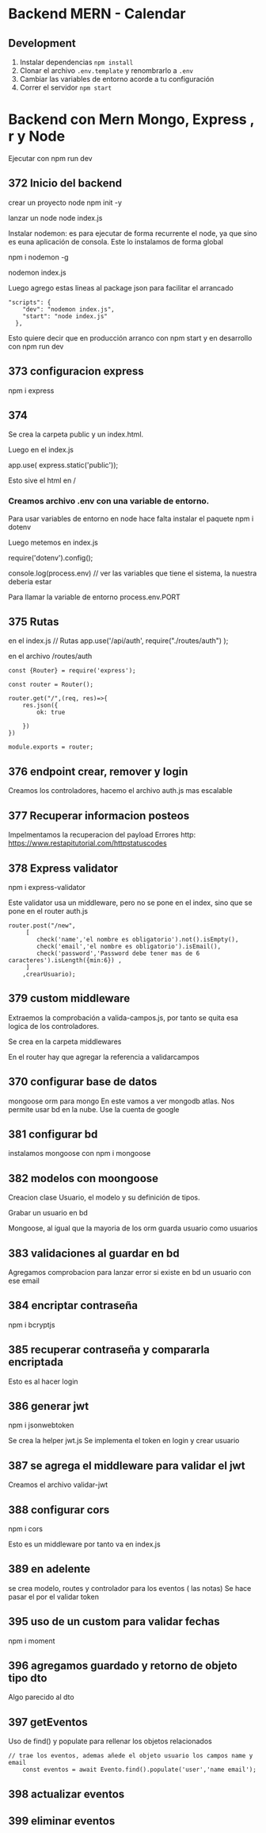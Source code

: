 # Backend MERN - Calendar

## Development

1. Instalar dependencias `npm install`
2. Clonar el archivo `.env.template` y renombrarlo a `.env`
3. Cambiar las variables de entorno acorde a tu configuración
4. Correr el servidor `npm start`

# Backend con Mern Mongo, Express , r y Node
Ejecutar con npm run dev

## 372 Inicio del backend
crear un proyecto node
npm init -y

lanzar un node
node index.js

Instalar nodemon: es para ejecutar de forma recurrente el node, ya que sino es euna aplicación de consola. Este lo instalamos de forma global

npm i nodemon -g


nodemon index.js

Luego agrego estas lineas al package json para facilitar el arrancado

```
"scripts": {
    "dev": "nodemon index.js",
    "start": "node index.js"
  },
```

Esto quiere decir que en producción arranco con npm start y en desarrollo con npm run dev



## 373 configuracion express

npm i express

## 374 

Se crea la carpeta public y un index.html. 

Luego en el index.js

app.use( express.static('public'));

Esto sive el html en /

### Creamos archivo .env con una variable de entorno.

Para usar variables de entorno en node hace falta instalar el paquete npm i dotenv

Luego metemos en index.js

require('dotenv').config();

console.log(process.env) // ver las variables que tiene el sistema, la nuestra deberia estar

Para llamar la variable de entorno process.env.PORT


## 375 Rutas
en el index.js
// Rutas
app.use('/api/auth', require("./routes/auth") );

en el archivo /routes/auth

```
const {Router} = require('express');

const router = Router();

router.get("/",(req, res)=>{
    res.json({
        ok: true

    })
})

module.exports = router;
```
## 376 endpoint crear, remover y login

Creamos los controladores, hacemo el archivo auth.js mas escalable

## 377 Recuperar informacion posteos

Impelmentamos la recuperacion del payload
Errores http: https://www.restapitutorial.com/httpstatuscodes

## 378 Express validator
npm i express-validator

Este validator usa un middleware, pero no se pone en el index, sino que se pone en el router auth.js


```
router.post("/new",
     [
        check('name','el nombre es obligatorio').not().isEmpty(),
        check('email','el nombre es obligatorio').isEmail(),
        check('password','Password debe tener mas de 6 caracteres').isLength({min:6}) ,
     ]
    ,crearUsuario);
```
## 379 custom middleware
Extraemos la comprobación a valida-campos.js, por tanto se quita esa logica de los controladores.

Se crea en la carpeta middlewares

En el router hay que agregar la referencia a validarcampos

## 370 configurar base de datos
mongoose orm para mongo
En este vamos a ver mongodb atlas. Nos permite usar bd en la nube. Use la cuenta de google

## 381 configurar bd
instalamos mongoose con npm i mongoose

## 382 modelos con moongoose
Creacion clase Usuario, el modelo y su definición de tipos.

Grabar un usuario en bd

Mongoose, al igual que la mayoria de los orm guarda usuario como usuarios


## 383 validaciones al guardar en bd
Agregamos comprobacion para lanzar error si existe en bd un usuario con ese email


## 384 encriptar contraseña
npm i bcryptjs

## 385 recuperar contraseña y compararla encriptada 
Esto es al hacer login

## 386 generar jwt
npm i jsonwebtoken

Se crea la helper jwt.js
Se implementa el token en login y crear usuario


## 387 se agrega el middleware para validar el jwt
Creamos el archivo validar-jwt


## 388 configurar cors
npm i cors

Esto es un middleware por tanto va en index.js

## 389 en adelente
se crea modelo, routes y controlador para los eventos ( las notas)
Se hace pasar el por el validar token


## 395 uso de un custom para validar fechas 
npm i moment


## 396 agregamos guardado y retorno de objeto tipo dto
Algo parecido al dto


## 397 getEventos
Uso de find() y populate para rellenar los objetos relacionados
```
// trae los eventos, ademas añede el objeto usuario los campos name y email
    const eventos = await Evento.find().populate('user','name email');
```

## 398 actualizar eventos

## 399 eliminar eventos
